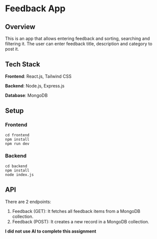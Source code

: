# Feedback App

## Overview

This is an app that allows entering feedback and sorting, searching and filtering it. The user can enter feedback title, description and category to post it.

## Tech Stack

**Frontend**: React.js, Tailwind CSS

**Backend**: Node.js, Express.js

**Database**: MongoDB

## Setup

### Frontend

```
cd frontend
npm install
npm run dev
```

### Backend

```
cd backend
npm install
node index.js
```

## API

There are 2 endpoints:

1. Feedback (GET): It fetches all feedback items from a MongoDB collection.
2. Feedback (POST): It creates a new record in a MongoDB collection.

**I did not use AI to complete this assignment**

